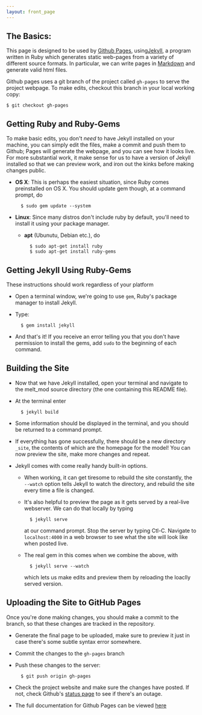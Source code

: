 ```yaml
---
layout: front_page
---
```

The Basics:
-----------

This page is designed to be used by [Github Pages](http://pages.github.com/),
using[Jekyll](http://jekyllrb.com/), a program written in Ruby
which generates static web-pages from a variety of different
source formats. In particular, we can write pages in 
[Markdown](http://daringfireball.net/projects/markdown/basics)
and generate valid html files. 

Github pages uses a git branch of the project called ```gh-pages```
to serve the project webpage.  To make edits, checkout this branch
in your local working copy:

    $ git checkout gh-pages


Getting Ruby and Ruby-Gems
---------------------------------

To make basic edits, you don't *need* to have
Jekyll installed on your machine, you can simply edit the files,
make a commit and push them to Github; Pages will generate the
webpage, and you can see how it looks live. For more substantial
work, it make sense for us to have a version of Jekyll installed
so that we can preview work, and iron out the kinks before making
changes public.

- __OS X__: This is perhaps the easiest situation, since Ruby comes
preinstalled on OS X. You should update gem though, at a command prompt,
do 

        $ sudo gem update --system
    
- __Linux__: Since many distros don't include ruby by default, you'll need
to install it using your package manager.

    * __apt__ (Ubunutu, Debian etc.), do

            $ sudo apt-get install ruby
            $ sudo apt-get install ruby-gems


Getting Jekyll Using Ruby-Gems
-------------------------------------------------
These instructions should work regardless of your platform

* Open a terminal window, we're going to use ```gem```, Ruby's 
package manager to install Jekyll.
* Type:

        $ gem install jekyll

* And that's it! If you receive an error telling you that you don't
have permission to install the gems, add ```sudo``` to the beginning of
each command.


Building the Site
-----------------

- Now that we have Jekyll installed, open your terminal
and navigate to the melt_mod source directory (the one containing this
README file).
- At the terminal enter

        $ jekyll build

- Some information should be displayed in the terminal, and you should be
returned to a command prompt.
- If everything has gone successfully, there should be a new directory
```_site```, the contents of which are the homepage for the model!
You can now preview the site, make more changes and repeat.

- Jekyll comes with come really handy built-in options.

    * When working, it can get tiresome to rebuild the site
    constantly, the ```--watch``` option tells Jekyll to watch
    the directory, and rebuild the site every time a file is changed.
    * It's also helpful to preview the page as it gets served
      by a real-live webserver. We can do that locally by typing

            $ jekyll serve

      at our command prompt. Stop the server by typing Ctl-C.
      Navigate to ```localhost:4000``` in a web browser to see what the site
      will look like when posted live. 
    * The real gem in this comes when we combine the above, with

            $ jekyll serve --watch

      which lets us make edits and preview them by reloading the
      loaclly served version.

Uploading the Site to GitHub Pages
----------------------------------

Once you're done making changes, you should make a commit to the
branch, so that these changes are tracked in the repository.

- Generate the final page to be uploaded, make sure to preview it just in
case there's some subtle syntax error somewhere.
- Commit the changes to the ```gh-pages``` branch
- Push these changes to the server:

        $ git push origin gh-pages 

- Check the project website and make sure the changes have posted. If not, check
Github's [status page](http://status.github.com) to see if there's an outage.

- The full documentation for Github Pages can be viewed [here](http://help.github.com/pages/)
